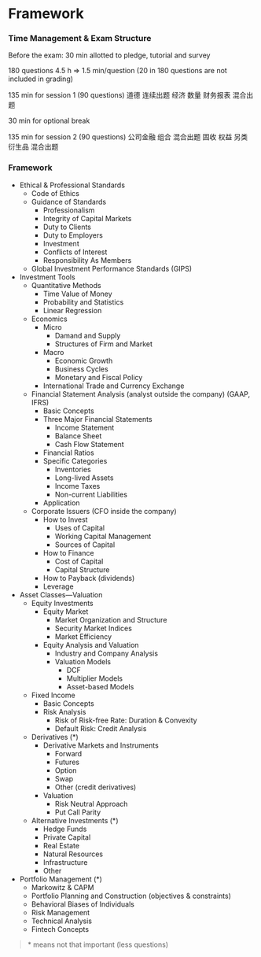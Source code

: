 # Framework

### Time Management & Exam Structure
Before the exam: 30 min allotted to pledge, tutorial and survey

180 questions 4.5 h => 1.5 min/question (20 in 180 questions are not included in grading)

135 min for session 1 (90 questions) 道德 连续出题 经济 数量 财务报表 混合出题

30 min for optional break

135 min for session 2 (90 questions) 公司金融 组合 混合出题 固收 权益 另类 衍生品 混合出题

### Framework
- Ethical & Professional Standards
  - Code of Ethics
  - Guidance of Standards
    - Professionalism
    - Integrity of Capital Markets
    - Duty to Clients
    - Duty to Employers
    - Investment
    - Conflicts of Interest
    - Responsibility As Members
  - Global Investment Performance Standards (GIPS)
- Investment Tools
  - Quantitative Methods
    - Time Value of Money
    - Probability and Statistics
    - Linear Regression
  - Economics
    - Micro
      - Damand and Supply
      - Structures of Firm and Market
    - Macro
      - Economic Growth
      - Business Cycles
      - Monetary and Fiscal Policy
    - International Trade and Currency Exchange
  - Financial Statement Analysis (analyst outside the company) (GAAP, IFRS)
    - Basic Concepts
    - Three Major Financial Statements
      - Income Statement
      - Balance Sheet
      - Cash Flow Statement
    - Financial Ratios
    - Specific Categories
      - Inventories
      - Long-lived Assets
      - Income Taxes
      - Non-current Liabilities
    - Application
  - Corporate Issuers (CFO inside the company)
    - How to Invest
      - Uses of Capital
      - Working Capital Management
      - Sources of Capital
    - How to Finance
      - Cost of Capital
      - Capital Structure
    - How to Payback (dividends)
    - Leverage
- Asset Classes&mdash;Valuation
  - Equity Investments
    - Equity Market
      - Market Organization and Structure
      - Security Market Indices
      - Market Efficiency
    - Equity Analysis and Valuation
      - Industry and Company Analysis
      - Valuation Models
        - DCF
        - Multiplier Models
        - Asset-based Models
  - Fixed Income
    - Basic Concepts
    - Risk Analysis
      - Risk of Risk-free Rate: Duration & Convexity
      - Default Risk: Credit Analysis
  - Derivatives (*)
    - Derivative Markets and Instruments
      - Forward
      - Futures
      - Option
      - Swap
      - Other (credit derivatives)
    - Valuation
      - Risk Neutral Approach
      - Put Call Parity
  - Alternative Investments (*)
    - Hedge Funds
    - Private Capital
    - Real Estate
    - Natural Resources
    - Infrastructure
    - Other
- Portfolio Management (*)
  - Markowitz & CAPM
  - Portfolio Planning and Construction (objectives & constraints)
  - Behavioral Biases of Individuals
  - Risk Management
  - Technical Analysis
  - Fintech Concepts

> \* means not that important (less questions)